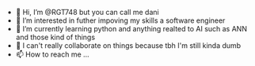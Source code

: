 - 👋 Hi, I’m @RGT748 but you can call me dani
- 👀 I’m interested in futher impoving my skills a software engineer
- 🌱 I’m currently learning python and anything realted to AI such as ANN and those kind of things
- 💞️ I can't really collaborate on things because tbh I'm still kinda dumb
- 📫 How to reach me ...

<!---
RGT748/RGT748 is a ✨ special ✨ repository because its `README.md` (this file) appears on your GitHub profile.
You can click the Preview link to take a look at your changes.
--->
